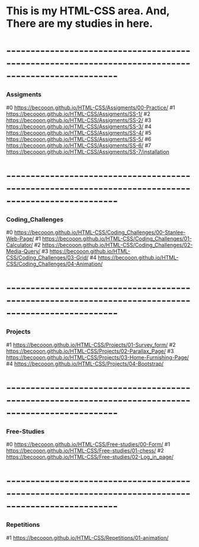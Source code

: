# This is my HTML-CSS area. And, There are my studies in here.

# ---------------------------------------------------------------------------------------------------

### Assigments

#0 https://becooon.github.io/HTML-CSS/Assigments/00-Practice/
#1 https://becooon.github.io/HTML-CSS/Assigments/SS-1/
#2 https://becooon.github.io/HTML-CSS/Assigments/SS-2/
#3 https://becooon.github.io/HTML-CSS/Assigments/SS-3/
#4 https://becooon.github.io/HTML-CSS/Assigments/SS-4/
#5 https://becooon.github.io/HTML-CSS/Assigments/SS-5/
#6 https://becooon.github.io/HTML-CSS/Assigments/SS-6/
#7 https://becooon.github.io/HTML-CSS/Assigments/SS-7/installation

# ---------------------------------------------------------------------------------------------------

### Coding_Challenges

#0 https://becooon.github.io/HTML-CSS/Coding_Challenges/00-Stanlee-Web-Page/
#1 https://becooon.github.io/HTML-CSS/Coding_Challenges/01-Calculator/
#2 https://becooon.github.io/HTML-CSS/Coding_Challenges/02-Media-Query/
#3 https://becooon.github.io/HTML-CSS/Coding_Challenges/03-Grid/
#4 https://becooon.github.io/HTML-CSS/Coding_Challenges/04-Animation/

# ---------------------------------------------------------------------------------------------------

### Projects

#1 https://becooon.github.io/HTML-CSS/Projects/01-Survey_form/
#2 https://becooon.github.io/HTML-CSS/Projects/02-Parallax_Page/
#3 https://becooon.github.io/HTML-CSS/Projects/03-Home-Furnishing-Page/
#4 https://becooon.github.io/HTML-CSS/Projects/04-Bootstrap/

# ---------------------------------------------------------------------------------------------------

### Free-Studies

#0 https://becooon.github.io/HTML-CSS/Free-studies/00-Form/
#1 https://becooon.github.io/HTML-CSS/Free-studies/01-chess/
#2 https://becooon.github.io/HTML-CSS/Free-studies/02-Log_in_page/

# ---------------------------------------------------------------------------------------------------

### Repetitions

#1 https://becooon.github.io/HTML-CSS/Repetitions/01-animation/

